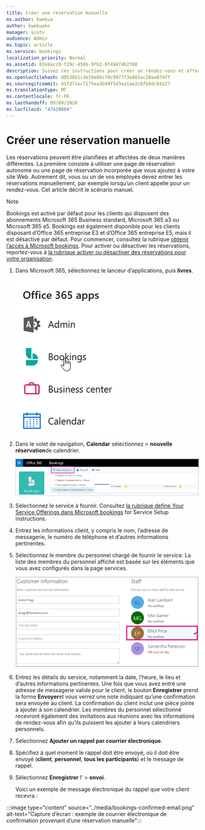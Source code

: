 ```yaml
---
title: Créer une réservation manuelle
ms.author: kwekua
author: kwekuako
manager: scotv
audience: Admin
ms.topic: article
ms.service: bookings
localization_priority: Normal
ms.assetid: 03a9acc9-f29c-456b-9fb2-0f49474b2708
description: Suivez ces instructions pour créer un rendez-vous et affecter un employé via l’application Microsoft bookings.
ms.openlocfilehash: d0538b1c3e19a6bc78c997ff3e681ac30aa074ff
ms.sourcegitcommit: 41fd71ec7175ea3b94f5d3ea1ae2c8fb8dc84227
ms.translationtype: MT
ms.contentlocale: fr-FR
ms.lasthandoff: 09/09/2020
ms.locfileid: "47419604"
---
```

# <a name="create-a-manual-booking"></a>Créer une réservation manuelle

Les réservations peuvent être planifiées et affectées de deux manières différentes. La première consiste à utiliser une page de réservation autonome ou une page de réservation incorporée que vous ajoutez à votre site Web. Autrement dit, vous ou un de vos employés devez entrer les réservations manuellement, par exemple lorsqu’un client appelle pour un rendez-vous. Cet article décrit le scénario manuel.

> [!NOTE]
> Bookings est activé par défaut pour les clients qui disposent des abonnements Microsoft 365 Business standard, Microsoft 365 a3 ou Microsoft 365 a5. Bookings est également disponible pour les clients disposant d’Office 365 entreprise E3 et d’Office 365 entreprise E5, mais il est désactivé par défaut. Pour commencer, consultez la rubrique [obtenir l’accès à Microsoft bookings](get-access.md). Pour activer ou désactiver les réservations, reportez-vous à [la rubrique activer ou désactiver des réservations pour votre organisation](turn-bookings-on-or-off.md).

1. Dans Microsoft 365, sélectionnez le lanceur d’applications, puis **livres**.

   ![Image de bookings dans le lanceur d’applications](../media/bookings-applauncher.png)

1. Dans le volet de navigation, **Calendar** sélectionnez \> **nouvelle réservation**de calendrier.

   ![Image de la nouvelle interface utilisateur de réservation](../media/bookings-newbooking.png)

1. Sélectionnez le service à fournir. Consultez [la rubrique define Your Service Offerings dans Microsoft bookings](define-service-offerings.md) for Service Setup instructions.

1. Entrez les informations client, y compris le nom, l’adresse de messagerie, le numéro de téléphone et d’autres informations pertinentes.

1. Sélectionnez le membre du personnel chargé de fournir le service. La liste des membres du personnel affiché est basée sur les éléments que vous avez configurés dans la page services.

   ![Image de l’interface utilisateur de liste de personnes](../media/bookings-staff-list.png)

1. Entrez les détails du service, notamment la date, l’heure, le lieu et d’autres informations pertinentes. Une fois que vous avez entré une adresse de messagerie valide pour le client, le bouton **Enregistrer** prend la forme **Envoyer**et vous verrez une note indiquant qu’une confirmation sera envoyée au client. La confirmation du client inclut une pièce jointe à ajouter à son calendrier. Les membres du personnel sélectionné recevront également des invitations aux réunions avec les informations de rendez-vous afin qu’ils puissent les ajouter à leurs calendriers personnels.

1. Sélectionnez **Ajouter un rappel par courrier électronique**.

1. Spécifiez à quel moment le rappel doit être envoyé, où il doit être envoyé (**client**, **personnel**, **tous les participants**) et le message de rappel.

1. Sélectionnez **Enregistrer** l' \> **envoi**.

   Voici un exemple de message électronique du rappel que votre client recevra :

:::image type="content" source="../media/bookings-confirmed-email.png" alt-text="Capture d’écran : exemple de courrier électronique de confirmation provenant d’une réservation manuelle":::